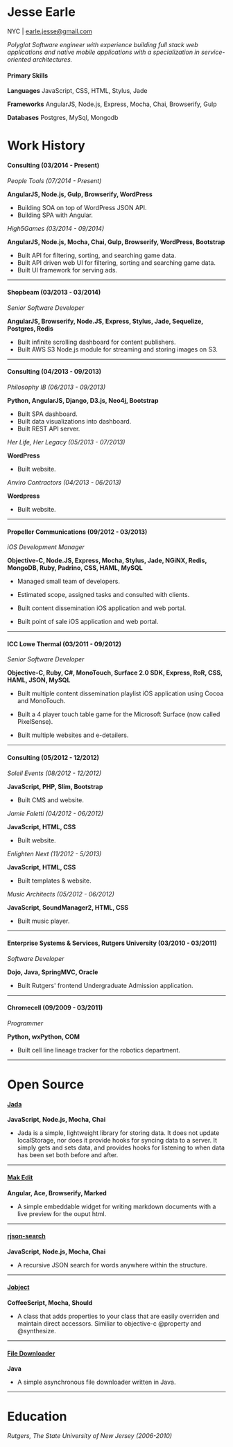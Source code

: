 # Jesse Earle

NYC | earle.jesse@gmail.com

_Polyglot Software engineer with experience building full stack web applications and native mobile applications with a specialization in service-oriented architectures._

#### Primary Skills

__Languages__ JavaScript, CSS, HTML, Stylus, Jade

__Frameworks__ AngularJS, Node.js, Express, Mocha, Chai, Browserify, Gulp

__Databases__ Postgres, MySql, Mongodb

# Work History

#### Consulting (03/2014 - Present)

_People Tools (07/2014 - Present)_

__AngularJS, Node.js, Gulp, Browserify, WordPress__

+ Building SOA on top of WordPress JSON API.
+ Building SPA with Angular.

_High5Games (03/2014 - 09/2014)_

__AngularJS, Node.js, Mocha, Chai, Gulp, Browserify, WordPress, Bootstrap__

+ Built API for filtering, sorting, and searching game data.
+ Built API driven web UI for filtering, sorting and searching game data.
+ Built UI framework for serving ads.

***

#### Shopbeam (03/2013 - 03/2014)

_Senior Software Developer_

__AngularJS, Browserify, Node.JS, Express, Stylus, Jade, Sequelize, Postgres, Redis__

+ Built infinite scrolling dashboard for content publishers.
+ Built AWS S3 Node.js module for streaming and storing images on S3.

***

#### Consulting (04/2013 - 09/2013)

_Philosophy IB (06/2013 - 09/2013)_

__Python, AngularJS, Django, D3.js, Neo4j, Bootstrap__

+ Built SPA dashboard.
+ Built data visualizations into dashboard. 
+ Built REST API server.

_Her Life, Her Legacy (05/2013 - 07/2013)_

__WordPress__

+ Built website.

_Anviro Contractors (04/2013 - 06/2013)_

__Wordpress__

+ Built website.

***

#### Propeller Communications (09/2012 - 03/2013)

_iOS Development Manager_

__Objective-C, Node.JS, Express, Mocha, Stylus, Jade, NGiNX, Redis, MongoDB, Ruby, Padrino, CSS, HAML, MySQL__

+ Managed small team of developers.

+ Estimated scope, assigned tasks and consulted with clients.

+ Built content dissemination iOS application and web portal.

+ Built point of sale iOS application and web portal.

***

#### ICC Lowe Thermal (03/2011 - 09/2012)

_Senior Software Developer_

__Objective-C, Ruby, C#, MonoTouch, Surface 2.0 SDK, Express, RoR, CSS, HAML, JSON, MySQL__

+ Built multiple content dissemination playlist iOS application using Cocoa and MonoTouch.

+ Built a 4 player touch table game for the Microsoft Surface (now called PixelSense).

+ Built multiple websites and e-detailers.

***

#### Consulting (05/2012 - 12/2012)

_Soleil Events (08/2012 - 12/2012)_

__JavaScript, PHP, Slim, Bootstrap__

+ Built CMS and website.

_Jamie Faletti (04/2012 - 06/2012)_

__JavaScript, HTML, CSS__

+ Built website.

_Enlighten Next (11/2012 - 5/2013)_

__JavaScript, HTML, CSS__

+ Built templates & website.

_Music Architects (05/2012 - 06/2012)_

__JavaScript, SoundManager2, HTML, CSS__

+ Built music player.

***

#### Enterprise Systems & Services, Rutgers University (03/2010 - 03/2011)

_Software Developer_

__Dojo, Java, SpringMVC, Oracle__

+ Built Rutgers' frontend Undergraduate Admission application.

***

#### Chromecell (09/2009 - 03/2011)

_Programmer_

__Python, wxPython, COM__

+ Built cell line lineage tracker for the robotics department.

***

# Open Source

#### [Jada](https://github.com/jearle/jada)

__JavaScript, Node.js, Mocha, Chai__

+ Jada is a simple, lightweight library for storing data. It does not update localStorage, nor does it provide hooks for syncing data to a server. It simply gets and sets data, and provides hooks for listening to when data has been set both before and after.

***

#### [Mak Edit](https://github.com/jearle/mak-edit)

__Angular, Ace, Browserify, Marked__

+ A simple embeddable widget for writing markdown documents with a live preview for the ouput html.

***

#### [rjson-search](https://github.com/jearle/rjson-search)

__JavaScript, Node.js, Mocha, Chai__

+ A recursive JSON search for words anywhere within the structure.

***

#### [Jobject](https://github.com/jearle/jobject)

__CoffeeScript, Mocha, Should__

+ A class that adds properties to your class that are easily overriden and maintain direct accessors. Similiar to objective-c @property and @synthesize.

***

#### [File Downloader](https://github.com/jearle/file-downloader)

__Java__

+ A simple asynchronous file downloader written in Java.

***

# Education

_Rutgers, The State University of New Jersey (2006-2010)_